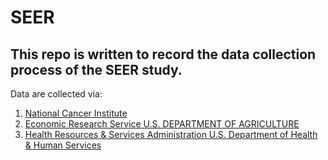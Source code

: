# SEER
## This repo is written to record the data collection process of the SEER study.

Data are collected via:

1. [National Cancer Institute](https://seer.cancer.gov/popdata/)
2. [Economic Research Service U.S. DEPARTMENT OF AGRICULTURE](https://www.ers.usda.gov/data-products/county-level-data-sets/county-level-data-sets-download-data/)
3. [Health Resources & Services Administration U.S. Department of Health & Human Services](https://data.hrsa.gov/topics/health-workforce/ahrf)